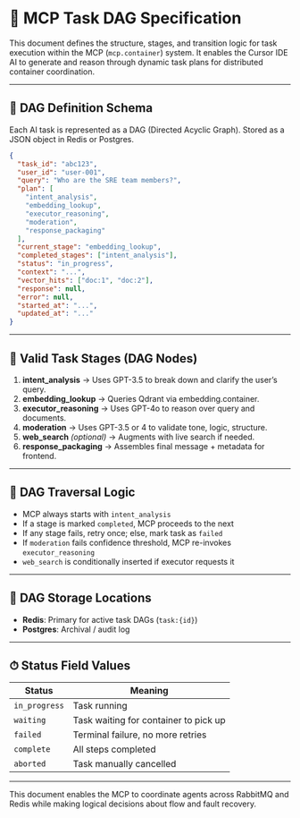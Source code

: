 # 📘 MCP Task DAG Specification

This document defines the structure, stages, and transition logic for task execution within the MCP (`mcp.container`) system. It enables the Cursor IDE AI to generate and reason through dynamic task plans for distributed container coordination.

---

## 🧠 DAG Definition Schema
Each AI task is represented as a DAG (Directed Acyclic Graph). Stored as a JSON object in Redis or Postgres.

```json
{
  "task_id": "abc123",
  "user_id": "user-001",
  "query": "Who are the SRE team members?",
  "plan": [
    "intent_analysis",
    "embedding_lookup",
    "executor_reasoning",
    "moderation",
    "response_packaging"
  ],
  "current_stage": "embedding_lookup",
  "completed_stages": ["intent_analysis"],
  "status": "in_progress",
  "context": "...",
  "vector_hits": ["doc:1", "doc:2"],
  "response": null,
  "error": null,
  "started_at": "...",
  "updated_at": "..."
}
```

---

## 🔁 Valid Task Stages (DAG Nodes)

1. **intent_analysis**  → Uses GPT-3.5 to break down and clarify the user’s query.
2. **embedding_lookup** → Queries Qdrant via embedding.container.
3. **executor_reasoning** → Uses GPT-4o to reason over query and documents.
4. **moderation** → Uses GPT-3.5 or 4 to validate tone, logic, structure.
5. **web_search** *(optional)* → Augments with live search if needed.
6. **response_packaging** → Assembles final message + metadata for frontend.

---

## 🧭 DAG Traversal Logic
- MCP always starts with `intent_analysis`
- If a stage is marked `completed`, MCP proceeds to the next
- If any stage fails, retry once; else, mark task as `failed`
- If `moderation` fails confidence threshold, MCP re-invokes `executor_reasoning`
- `web_search` is conditionally inserted if executor requests it

---

## 🧩 DAG Storage Locations
- **Redis**: Primary for active task DAGs (`task:{id}`)
- **Postgres**: Archival / audit log

---

## ⏱ Status Field Values
| Status          | Meaning                                 |
|------------------|-------------------------------------------|
| `in_progress`    | Task running                            |
| `waiting`        | Task waiting for container to pick up   |
| `failed`         | Terminal failure, no more retries       |
| `complete`       | All steps completed                     |
| `aborted`        | Task manually cancelled                 |

---

This document enables the MCP to coordinate agents across RabbitMQ and Redis while making logical decisions about flow and fault recovery.

